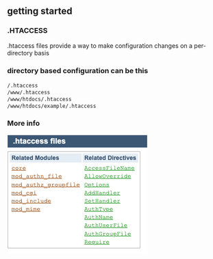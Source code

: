 ## getting started

### .HTACCESS   

<p> .htaccess files provide a way to make configuration changes on a per-directory basis </p>

### directory based configuration can be this 

```
/.htaccess
/www/.htaccess
/www/htdocs/.htaccess
/www/htdocs/example/.htaccess
```

### More info 

<img src="hta.png">


